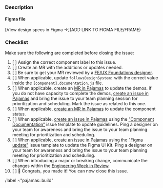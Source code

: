 ### Description

<!-- Add a short description of the component addition or update. Consider adding
a checklist of variations, states, and breakpoints to the description so that reviewers can be sure to cross reference everything that has been completed. -->

#### Figma file

<!-- If design specs exist in Figma, link them below. Otherwise, remove the link and add a link to the issue to add the component to Figma -->

[View design specs in Figma →](ADD LINK TO FIGMA FILE/FRAME)

### Checklist

Make sure the following are completed before closing the issue:

1. [ ] Assign the correct component label to this issue.
1. [ ] Create an MR with the additions or updates needed.
1. [ ] Be sure to get your MR reviewed by a [FE/UX Foundations designer][foundations-team].
1. [ ] When applicable, update `followsDesignSystem:` with the correct value inside the `[component].documentation.js` file.
1. [ ] When applicable, create an [MR in Pajamas][pajamas-mr] to update the demos. If you do not have capacity to complete the demos, [create an issue in Pajamas][pajamas-issue] and bring the issue to your team planning session for prioritization and scheduling. Mark the issue as related to this one.
1. [ ] When applicable, [create an MR in Pajamas][pajamas-mr] to update the component status.
1. [ ] When applicable, [create an issue in Pajamas][pajamas-issue] using the ["Component Documentation"][pajamas-component-documentation-template] issue template to update guidelines. Ping a designer on your team for awareness and bring the issue to your team planning meeting for prioritization and scheduling.
1. [ ] When applicable, [create an issue in Pajamas][pajamas-issue] using the ["Figma update"][pajamas-figma-update-template] issue template to update the Figma UI Kit. Ping a designer on your team for awareness and bring the issue to your team planning meeting for prioritization and scheduling.
1. [ ] When introducing a major or breaking change, communicate the changes within the [Engineering Week in Review][eng-week-in-review-doc].
1. [ ] 🎉 Congrats, you made it! You can now close this issue.

<!-- 
### Resources

* [Compontent Lifecycle][component-lifecycle]
* [Adding component][adding-components]
* [Adding CSS][adding-css]
* [Breaking changes][breaking-changes]
-->

/label ~"pajamas::build"

[foundations-team]: https://about.gitlab.com/company/team/?department=fe-ux-foundations-team
[pajamas-mr]: https://gitlab.com/gitlab-org/gitlab-services/design.gitlab.com/-/merge_requests/new
[pajamas-issue]: https://gitlab.com/gitlab-org/gitlab-services/design.gitlab.com/-/issues/new
[pajamas-component-documentation-template]: https://gitlab.com/gitlab-org/gitlab-services/design.gitlab.com/-/issues/new?issuable_template=Component%20documentation
[pajamas-figma-update-template]: https://gitlab.com/gitlab-org/gitlab-services/design.gitlab.com/-/issues/new?issuable_template=Figma%20update
[component-lifecycle]: https://design.gitlab.com/get-started/lifecycle
[adding-components]: https://gitlab.com/gitlab-org/gitlab-ui/-/blob/main/doc/contributing/adding_components.md
[adding-css]: https://gitlab.com/gitlab-org/gitlab-ui/-/blob/main/doc/contributing/adding_css.md
[breaking-changes]: https://gitlab.com/gitlab-org/gitlab-ui/-/blob/main/doc/contributing/breaking_changes_to_components.md
[eng-week-in-review-doc]: https://docs.google.com/document/d/1GQbnOP_lr9KVMVaBQx19WwKITCmh7H3YlgO-XqVwv0M/edit
